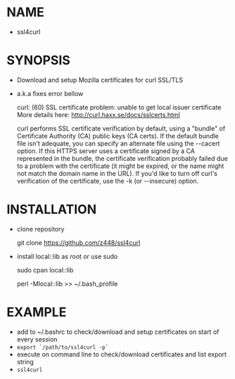 # NAME 

- ssl4curl

# SYNOPSIS

- Download and setup Mozilla certificates for curl SSL/TLS
- a.k.a fixes error bellow

    curl: (60) SSL certificate problem: unable to get local issuer certificate
    More details here: http://curl.haxx.se/docs/sslcerts.html

    curl performs SSL certificate verification by default, using a "bundle"
    of Certificate Authority (CA) public keys (CA certs). If the default
    bundle file isn't adequate, you can specify an alternate file
    using the --cacert option.
    If this HTTPS server uses a certificate signed by a CA represented in
    the bundle, the certificate verification probably failed due to a
    problem with the certificate (it might be expired, or the name might
    not match the domain name in the URL).
    If you'd like to turn off curl's verification of the certificate, use
    the -k (or --insecure) option.

# INSTALLATION

- clone repository

    git clone https://github.com/z448/ssl4curl

- install local::lib as root or use sudo

    sudo cpan local::lib

    perl -Mlocal::lib >> ~/.bash\_profile

# EXAMPLE

- add to ~/.bashrc to check/download and setup certificates on start of every session
- `` export `/path/to/ssl4curl -p` ``
- execute on command line to check/download certificates and list export string
- `ssl4curl`
